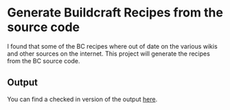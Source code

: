 # Generate Buildcraft Recipes from the source code

I found that some of the BC recipes where out of date on the various wikis and other sources on the internet. This project will generate the recipes from the BC source code.

## Output

You can find a checked in version of the output [here](recipes.md).
